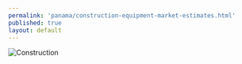 ```yaml
--- 
permalink: 'panama/construction-equipment-market-estimates.html' 
published: true 
layout: default
---
```

![Construction](../images/construction-market-estimates.png)

